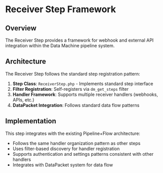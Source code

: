 # Receiver Step Framework

## Overview

The Receiver Step provides a framework for webhook and external API integration within the Data Machine pipeline system.

## Architecture

The Receiver Step follows the standard step registration pattern:

1. **Step Class**: `ReceiverStep.php` - Implements standard step interface
2. **Filter Registration**: Self-registers via `dm_get_steps` filter
3. **Handler Framework**: Supports multiple receiver handlers (webhooks, APIs, etc.)
4. **DataPacket Integration**: Follows standard data flow patterns

## Implementation

This step integrates with the existing Pipeline+Flow architecture:
- Follows the same handler organization pattern as other steps
- Uses filter-based discovery for handler registration
- Supports authentication and settings patterns consistent with other handlers
- Integrates with DataPacket system for data flow